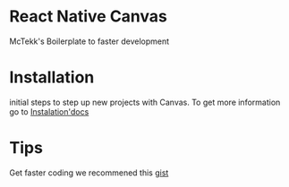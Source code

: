 # React Native Canvas

McTekk's Boilerplate to faster development

# Installation

initial steps to step up new projects with Canvas. To get more information go to [Instalation'docs](https://github.com/Gewaer/mobile-canvas/wiki/Installation-Canvas)

# Tips

Get faster coding we recommened this [gist](https://gist.github.com/sperezm97/693457f8f264f3bebbca6af3a7547a0a)
